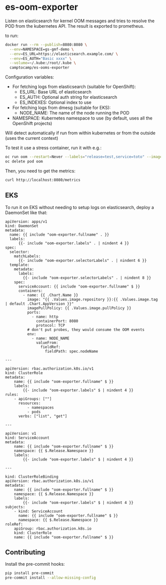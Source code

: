 # es-oom-exporter

Listen on elasticsearch for kernel OOM messages and tries to resolve
the POD from the kubernetes API. The result is exported to prometheus.

to run:

```bash
docker run --rm --publish=8080:8080 \
  --env=NAMESPACE=gs-gmf-demo \
  --env=ES_URL=https://elasticsearch.example.com/ \
  --env=ES_AUTH="Basic xxxx" \
  --volume=~/.kube:/root/.kube \
  camptocamp/es-ooms-exporter
```

Configuration variables:

- For fetching logs from elasticsearch (suitable for OpenShift):
  - ES_URL: Base URL of elasticsearch
  - ES_AUTH: Optional auth string for elasticsearch
  - ES_INDEXES: Optional index to use
- For fetching logs from dmesg (suitable for EKS):
  - NODE_NAME: The name of the node running the POD
- NAMESPACE: Kubernetes namespace to use (by default, uses all
  the OpenShift projects)

Will detect automatically if run from within kubernetes or from the outside
(uses the current context)

To test it use a stress container, run it with e.g.:

```bash
oc run oom --restart=Never --labels="release=test,service=toto" --image=polinux/stress --requests="cpu=1m,memory=10Mi" --limits="memory=10Mi" -- stress --vm 1 --vm-bytes 20M
oc delete pod oom
```

Then, you need to get the metrics:

```bash
curl http://localhost:8080/metrics
```

## EKS

To run it on EKS without needing to setup logs on elasticsearch, deploy a DaemonSet like that:

```helm
apiVersion: apps/v1
kind: DaemonSet
metadata:
  name: {{ include "oom-exporter.fullname" . }}
  labels:
      {{- include "oom-exporter.labels" . | nindent 4 }}
spec:
  selector:
    matchLabels:
      {{- include "oom-exporter.selectorLabels" . | nindent 6 }}
  template:
    metadata:
      labels:
        {{- include "oom-exporter.selectorLabels" . | nindent 8 }}
    spec:
      serviceAccount: {{ include "oom-exporter.fullname" $ }}
      containers:
        - name: {{ .Chart.Name }}
          image: "{{ .Values.image.repository }}:{{ .Values.image.tag | default .Chart.AppVersion }}"
          imagePullPolicy: {{ .Values.image.pullPolicy }}
          ports:
            - name: http
              containerPort: 8080
              protocol: TCP
          # don't put probes, they would consume the OOM events
          env:
            - name: NODE_NAME
              valueFrom:
                fieldRef:
                  fieldPath: spec.nodeName

---

apiVersion: rbac.authorization.k8s.io/v1
kind: ClusterRole
metadata:
    name: {{ include "oom-exporter.fullname" $ }}
    labels:
        {{- include "oom-exporter.labels" $ | nindent 4 }}
rules:
    - apiGroups: [""]
      resources:
          - namespaces
          - pods
      verbs: ["list", "get"]

---

apiVersion: v1
kind: ServiceAccount
metadata:
    name: {{ include "oom-exporter.fullname" $ }}
    namespace: {{ $.Release.Namespace }}
    labels:
        {{- include "oom-exporter.labels" $ | nindent 4 }}

---

kind: ClusterRoleBinding
apiVersion: rbac.authorization.k8s.io/v1
metadata:
    name: {{ include "oom-exporter.fullname" $ }}
    namespace: {{ $.Release.Namespace }}
    labels:
        {{- include "oom-exporter.labels" $ | nindent 4 }}
subjects:
    - kind: ServiceAccount
      name: {{ include "oom-exporter.fullname" $ }}
      namespace: {{ $.Release.Namespace }}
roleRef:
    apiGroup: rbac.authorization.k8s.io
    kind: ClusterRole
    name: {{ include "oom-exporter.fullname" $ }}
```

## Contributing

Install the pre-commit hooks:

```bash
pip install pre-commit
pre-commit install --allow-missing-config
```
